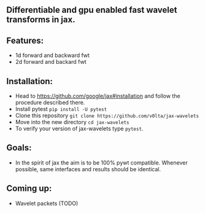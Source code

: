 ## Differentiable and gpu enabled fast wavelet transforms in jax. 

## Features:
- 1d forward and backward fwt
- 2d forward and backard fwt 

## Installation:
- Head to https://github.com/google/jax#installation and follow the procedure described there.
- Install pytest `pip install -U pytest`
- Clone this repository `git clone https://github.com/v0lta/jax-wavelets`
- Move into the new directory `cd jax-wavelets`
- To verify your version of jax-wavelets type `pytest`.

## Goals:
- In the spirit of jax the aim is to be 100% pywt compatible. Whenever possible, same interfaces and results should be identical.

## Coming up:
- Wavelet packets (TODO)

